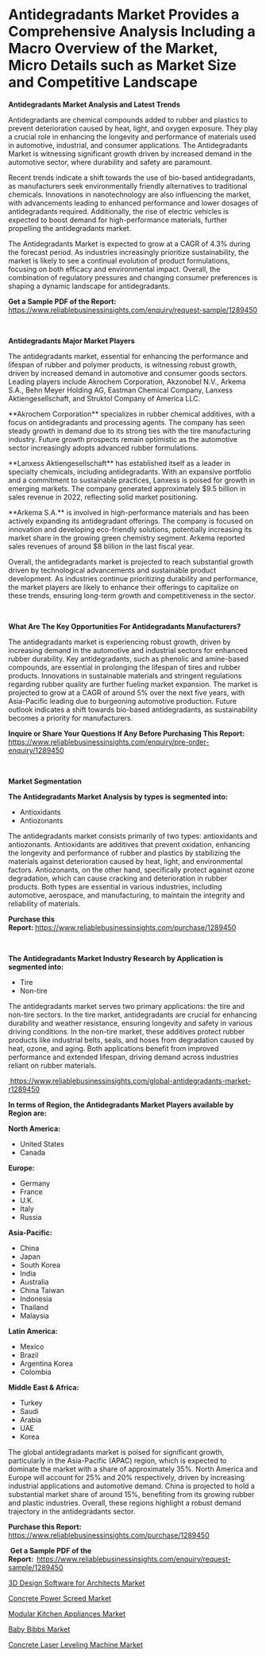 <p><h1>Antidegradants Market Provides a Comprehensive Analysis Including a Macro Overview of the Market, Micro Details such as Market Size and Competitive Landscape</h1></p><p><strong>Antidegradants Market Analysis and Latest Trends</strong></p>
<p><p>Antidegradants are chemical compounds added to rubber and plastics to prevent deterioration caused by heat, light, and oxygen exposure. They play a crucial role in enhancing the longevity and performance of materials used in automotive, industrial, and consumer applications. The Antidegradants Market is witnessing significant growth driven by increased demand in the automotive sector, where durability and safety are paramount. </p><p>Recent trends indicate a shift towards the use of bio-based antidegradants, as manufacturers seek environmentally friendly alternatives to traditional chemicals. Innovations in nanotechnology are also influencing the market, with advancements leading to enhanced performance and lower dosages of antidegradants required. Additionally, the rise of electric vehicles is expected to boost demand for high-performance materials, further propelling the antidegradants market.</p><p>The Antidegradants Market is expected to grow at a CAGR of 4.3% during the forecast period. As industries increasingly prioritize sustainability, the market is likely to see a continual evolution of product formulations, focusing on both efficacy and environmental impact. Overall, the combination of regulatory pressures and changing consumer preferences is shaping a dynamic landscape for antidegradants.</p></p>
<p><strong>Get a Sample PDF of the Report:&nbsp;</strong> <a href="https://www.reliablebusinessinsights.com/enquiry/request-sample/1289450?utm_campaign=41&utm_medium=2&utm_source=Github&utm_content=ia&utm_term=26102024&utm_id=antidegradants">https://www.reliablebusinessinsights.com/enquiry/request-sample/1289450</a></p>
<p>&nbsp;</p>
<p><strong>Antidegradants Major Market Players</strong></p>
<p><p>The antidegradants market, essential for enhancing the performance and lifespan of rubber and polymer products, is witnessing robust growth, driven by increased demand in automotive and consumer goods sectors. Leading players include Akrochem Corporation, Akzonobel N.V., Arkema S.A., Behn Meyer Holding AG, Eastman Chemical Company, Lanxess Aktiengesellschaft, and Struktol Company of America LLC.</p><p>**Akrochem Corporation** specializes in rubber chemical additives, with a focus on antidegradants and processing agents. The company has seen steady growth in demand due to its strong ties with the tire manufacturing industry. Future growth prospects remain optimistic as the automotive sector increasingly adopts advanced rubber formulations.</p><p>**Lanxess Aktiengesellschaft** has established itself as a leader in specialty chemicals, including antidegradants. With an expansive portfolio and a commitment to sustainable practices, Lanxess is poised for growth in emerging markets. The company generated approximately $9.5 billion in sales revenue in 2022, reflecting solid market positioning.</p><p>**Arkema S.A.** is involved in high-performance materials and has been actively expanding its antidegradant offerings. The company is focused on innovation and developing eco-friendly solutions, potentially increasing its market share in the growing green chemistry segment. Arkema reported sales revenues of around $8 billion in the last fiscal year.</p><p>Overall, the antidegradants market is projected to reach substantial growth driven by technological advancements and sustainable product development. As industries continue prioritizing durability and performance, the market players are likely to enhance their offerings to capitalize on these trends, ensuring long-term growth and competitiveness in the sector.</p></p>
<p>&nbsp;</p>
<p><strong>What Are The Key Opportunities For Antidegradants Manufacturers?</strong></p>
<p><p>The antidegradants market is experiencing robust growth, driven by increasing demand in the automotive and industrial sectors for enhanced rubber durability. Key antidegradants, such as phenolic and amine-based compounds, are essential in prolonging the lifespan of tires and rubber products. Innovations in sustainable materials and stringent regulations regarding rubber quality are further fueling market expansion. The market is projected to grow at a CAGR of around 5% over the next five years, with Asia-Pacific leading due to burgeoning automotive production. Future outlook indicates a shift towards bio-based antidegradants, as sustainability becomes a priority for manufacturers.</p></p>
<p><strong>Inquire or Share Your Questions If Any Before Purchasing This Report:</strong> <a href="https://www.reliablebusinessinsights.com/enquiry/pre-order-enquiry/1289450?utm_campaign=41&utm_medium=2&utm_source=Github&utm_content=ia&utm_term=26102024&utm_id=antidegradants">https://www.reliablebusinessinsights.com/enquiry/pre-order-enquiry/1289450</a></p>
<p>&nbsp;</p>
<p><strong>Market Segmentation</strong></p>
<p><strong>The Antidegradants Market Analysis by types is segmented into:</strong></p>
<p><ul><li>Antioxidants</li><li>Antiozonants</li></ul></p>
<p><p>The antidegradants market consists primarily of two types: antioxidants and antiozonants. Antioxidants are additives that prevent oxidation, enhancing the longevity and performance of rubber and plastics by stabilizing the materials against deterioration caused by heat, light, and environmental factors. Antiozonants, on the other hand, specifically protect against ozone degradation, which can cause cracking and deterioration in rubber products. Both types are essential in various industries, including automotive, aerospace, and manufacturing, to maintain the integrity and reliability of materials.</p></p>
<p><strong>Purchase this Report:&nbsp;</strong><a href="https://www.reliablebusinessinsights.com/purchase/1289450?utm_campaign=41&utm_medium=2&utm_source=Github&utm_content=ia&utm_term=26102024&utm_id=antidegradants">https://www.reliablebusinessinsights.com/purchase/1289450</a></p>
<p>&nbsp;</p>
<p><strong>The Antidegradants Market Industry Research by Application is segmented into:</strong></p>
<p><ul><li>Tire</li><li>Non-tire</li></ul></p>
<p><p>The antidegradants market serves two primary applications: the tire and non-tire sectors. In the tire market, antidegradants are crucial for enhancing durability and weather resistance, ensuring longevity and safety in various driving conditions. In the non-tire market, these additives protect rubber products like industrial belts, seals, and hoses from degradation caused by heat, ozone, and aging. Both applications benefit from improved performance and extended lifespan, driving demand across industries reliant on rubber materials.</p></p>
<p><a href="https://www.reliablebusinessinsights.com/global-antidegradants-market-r1289450?utm_campaign=41&utm_medium=2&utm_source=Github&utm_content=ia&utm_term=26102024&utm_id=antidegradants">&nbsp;https://www.reliablebusinessinsights.com/global-antidegradants-market-r1289450</a></p>
<p><strong>In terms of Region, the Antidegradants Market Players available by Region are:</strong></p>
<p>
    <p> <strong> North America: </strong>
        <ul>
            <li>United States</li>
            <li>Canada</li>
        </ul>
        </p> 
    <p> <strong> Europe: </strong>
        <ul>
            <li>Germany</li>
            <li>France</li>
            <li>U.K.</li>
            <li>Italy</li>
            <li>Russia</li>
        </ul>
        </p> 
    <p> <strong> Asia-Pacific: </strong>
        <ul>
            <li>China</li>
            <li>Japan</li>
            <li>South Korea</li>
            <li>India</li>
            <li>Australia</li>
            <li>China Taiwan</li>
            <li>Indonesia</li>
            <li>Thailand</li>
            <li>Malaysia</li>
        </ul>
        </p> 
    <p> <strong> Latin America: </strong>
        <ul>
            <li>Mexico</li>
            <li>Brazil</li>
            <li>Argentina Korea</li>
            <li>Colombia</li>
        </ul>
        </p> 
    <p> <strong> Middle East & Africa: </strong>
        <ul>
            <li>Turkey</li>
            <li>Saudi</li>
            <li>Arabia</li>
            <li>UAE</li>
            <li>Korea</li>
        </ul>
    </p>
    </p>
<p><p>The global antidegradants market is poised for significant growth, particularly in the Asia-Pacific (APAC) region, which is expected to dominate the market with a share of approximately 35%. North America and Europe will account for 25% and 20% respectively, driven by increasing industrial applications and automotive demand. China is projected to hold a substantial market share of around 15%, benefiting from its growing rubber and plastic industries. Overall, these regions highlight a robust demand trajectory in the antidegradants sector.</p></p>
<p><strong>Purchase this Report: </strong><a href="https://www.reliablebusinessinsights.com/purchase/1289450?utm_campaign=41&utm_medium=2&utm_source=Github&utm_content=ia&utm_term=26102024&utm_id=antidegradants">https://www.reliablebusinessinsights.com/purchase/1289450</a></p>
<p>&nbsp;<strong>Get a Sample PDF of the Report:&nbsp;&nbsp;</strong><a href="https://www.reliablebusinessinsights.com/enquiry/request-sample/1289450?utm_campaign=41&utm_medium=2&utm_source=Github&utm_content=ia&utm_term=26102024&utm_id=antidegradants">https://www.reliablebusinessinsights.com/enquiry/request-sample/1289450</a></p>
<p><strong></strong></p>
<p><p><a href="https://www.linkedin.com/pulse/3d-design-software-architects-market-maturity-analysis-regional-wvhie?utm_campaign=41&utm_medium=2&utm_source=Github&utm_content=ia&utm_term=26102024&utm_id=antidegradants">3D Design Software for Architects Market</a></p><p><a href="https://issuu.com/reportprime-2/docs/concrete-power-screed-market-size-2_08435aaa718176?utm_campaign=41&utm_medium=2&utm_source=Github&utm_content=ia&utm_term=26102024&utm_id=antidegradants">Concrete Power Screed Market</a></p><p><a href="https://github.com/darcy8m10dupre/Market-Research-Report-List-1/blob/main/modular-kitchen-appliances-market.md?utm_campaign=41&utm_medium=2&utm_source=Github&utm_content=ia&utm_term=26102024&utm_id=antidegradants">Modular Kitchen Appliances Market</a></p><p><a href="https://github.com/michaelhall412/Market-Research-Report-List-1/blob/main/baby-bibbs-market.md?utm_campaign=41&utm_medium=2&utm_source=Github&utm_content=ia&utm_term=26102024&utm_id=antidegradants">Baby Bibbs Market</a></p><p><a href="https://issuu.com/reportprime-2/docs/concrete-laser-leveling-machine-mar_2af4dca494c8c6?utm_campaign=41&utm_medium=2&utm_source=Github&utm_content=ia&utm_term=26102024&utm_id=antidegradants">Concrete Laser Leveling Machine Market</a></p></p>